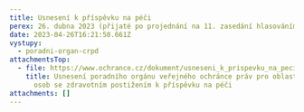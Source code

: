 ```yaml
---
title: Usnesení k příspěvku na péči
perex: 26. dubna 2023 (přijaté po projednání na 11. zasedání hlasováním mimo zasedání)
date: 2023-04-26T16:21:50.661Z
vystupy:
  - poradni-organ-crpd
attachmentsTop:
  - file: https://www.ochrance.cz/dokument/usneseni_k_prispevku_na_peci/usneseni_2023_11_k_prispevku_na_peci.pdf
    title: Usnesení poradního orgánu veřejného ochránce práv pro oblast ochrany práv
      osob se zdravotním postižením k příspěvku na péči
attachments: []
---
```

